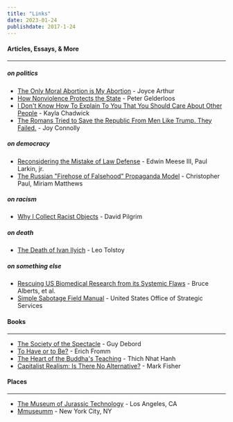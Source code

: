 ```yaml
---
title: "Links"
date: 2023-01-24
publishdate: 2017-1-24
---
```


#### Articles, Essays, & More
<hr class="line2">

##### on politics

<div class="spacer_box">

- [The Only Moral Abortion is My Abortion](https://joycearthur.com/abortion/the-only-moral-abortion-is-my-abortion/)  - Joyce Arthur
- [How Nonviolence Protects the State](https://theanarchistlibrary.org/library/peter-gelderloos-how-nonviolence-protects-the-state) - Peter Gelderloos
- [I Don't Know How To Explain To You That You Should Care About Other People](https://www.huffpost.com/entry/i-dont-know-how-to-explain-to-you-that-you-should_b_59519811e4b0f078efd98440) - Kayla Chadwick
- [The Romans Tried to Save the Republic From Men Like Trump. They Failed.](https://www.villagevoice.com/2017/01/17/the-romans-tried-to-save-the-republic-from-men-like-trump-they-failed/) - Joy Connolly

</div>

##### on democracy

<div class="spacer_box">

- [Reconsidering the Mistake of Law Defense](https://scholarlycommons.law.northwestern.edu/cgi/viewcontent.cgi?referer=&httpsredir=1&article=7436&context=jclc) - Edwin Meese III, Paul Larkin, jr.
- [The Russian "Firehose of Falsehood" Propaganda Model](https://www.rand.org/pubs/perspectives/PE198.html) - Christopher Paul, Miriam Matthews

</div>

##### on racism

<div class="spacer_box">

- [Why I Collect Racist Objects](https://www.ferris.edu/HTMLS/news/jimcrow/collect.htm) - David Pilgrim

</div>

##### on death

<div class="spacer_box">

- [The Death of Ivan Ilyich](https://web.stanford.edu/~jsabol/existentialism/materials/tolstoy_death_ilyich.pdf) - Leo Tolstoy

</div>

##### on something else

<div class="spacer_box">

- [Rescuing US Biomedical Research from its Systemic Flaws](https://www.ncbi.nlm.nih.gov/pmc/articles/PMC4000813/) - Bruce Alberts, et al.
- [Simple Sabotage Field Manual](https://www.gutenberg.org/cache/epub/26184/pg26184-images.html) - United States Office of Strategic Services

</div>

#### Books
<hr class="line2">

<div class="spacer_box">

- [The Society of the Spectacle](https://files.libcom.org/files/The%20Society%20of%20the%20Spectacle%20Annotated%20Edition.pdf) - Guy Debord
- [To Have or to Be?](https://giuseppecapograssi.files.wordpress.com/2013/08/erich-fromm-to-have-or-to-be-1976.pdf) - Erich Fromm
- [The Heart of the Buddha's Teaching](https://www.dwms.org/uploads/8/7/8/7/87873912/thich_nhat_hanh_-_the_heart_of_buddhas_teaching.pdf) - Thich Nhat Hanh
- [Capitalist Realism: Is There No Alternative?](https://www.dwms.org/uploads/8/7/8/7/87873912/thich_nhat_hanh_-_the_heart_of_buddhas_teaching.pdf) - Mark Fisher

</div>

#### Places
<hr class="line2">

<div class="spacer_box">

- [The Museum of Jurassic Technology](https://www.mjt.org/) - Los Angeles, CA
- [Mmuseumm](https://www.mmuseumm.com/) - New York City, NY

</div>